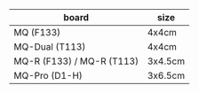 | board                     | size    |
| ------------------------- | ------- |
| MQ (F133)                 | 4x4cm   |
| MQ-Dual (T113)            | 4x4cm   |
| MQ-R (F133) / MQ-R (T113) | 3x4.5cm |
| MQ-Pro (D1-H)             | 3x6.5cm |

